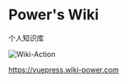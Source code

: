 # Power's Wiki

个人知识库

![Wiki-Action](https://github.com/linyuxuanlin/Wiki-book/workflows/Wiki-Action/badge.svg)

https://vuepress.wiki-power.com
